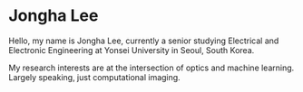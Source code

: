 # Jongha Lee

Hello, my name is Jongha Lee, currently a senior studying Electrical and Electronic Engineering at Yonsei University in Seoul, South Korea.

My research interests are at the intersection of optics and machine learning. Largely speaking, just computational imaging.
